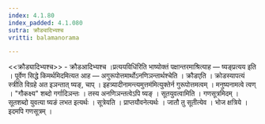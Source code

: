 ```yaml
---
index: 4.1.80
index_padded: 4.1.080
sutra: क्रौड्यादिभ्यश्च
vritti: balamanorama

---
```

<<क्रौड्यादिभ्यश्च>> - क्रौडआदिभ्यश्च ।प्रत्ययविधि॑रिति भाष्योक्तं पक्षान्तरमाश्रित्याह — ष्यङ्प्रत्यय इति । पूर्वेण सिद्धे किमर्थमिदमित्यत आह — अगुरूपोत्तमार्थोऽनणिञन्तार्थश्चेति । क्रौडएति । क्रोडस्यापत्यं स्त्रीति विग्रहे अत इञन्तात् ष्यङ्, चाप् । इहत्र्यादीनामन्त्यमुत्तम॑मित्युक्तेर्न गुरूपोत्तमत्वम् । मनुष्यनामत्वे त्वण् । "गौकक्ष्य" शब्दो गर्गादिञन्तः । तस्य अनणिञन्तत्वेऽपि ष्यङ् । सूतयुवत्वामिति । गणसूत्रमिदम् । सूतशब्दो युवत्या ष्यङं लभत इत्यर्थः । सूत्रेयति । प्राप्तयौवनेत्यर्थः । जातौ तु सूतीत्येव । भोज क्षत्रिये । इदमपि गणसूत्रम् । 